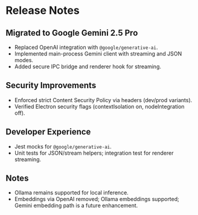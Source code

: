 # Release Notes

## Migrated to Google Gemini 2.5 Pro
- Replaced OpenAI integration with `@google/generative-ai`.
- Implemented main-process Gemini client with streaming and JSON modes.
- Added secure IPC bridge and renderer hook for streaming.

## Security Improvements
- Enforced strict Content Security Policy via headers (dev/prod variants).
- Verified Electron security flags (contextIsolation on, nodeIntegration off).

## Developer Experience
- Jest mocks for `@google/generative-ai`.
- Unit tests for JSON/stream helpers; integration test for renderer streaming.

## Notes
- Ollama remains supported for local inference.
- Embeddings via OpenAI removed; Ollama embeddings supported; Gemini embedding path is a future enhancement.
